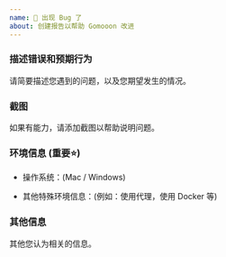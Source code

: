 ```yaml
---
name: 🐞 出现 Bug 了
about: 创建报告以帮助 Gomooon 改进
---
```


### 描述错误和预期行为

请简要描述您遇到的问题，以及您期望发生的情况。

### 截图

如果有能力，请添加截图以帮助说明问题。

### 环境信息 (重要⭐️)

- 操作系统：(Mac / Windows)

- 其他特殊环境信息：(例如：使用代理，使用 Docker 等)

### 其他信息

其他您认为相关的信息。

